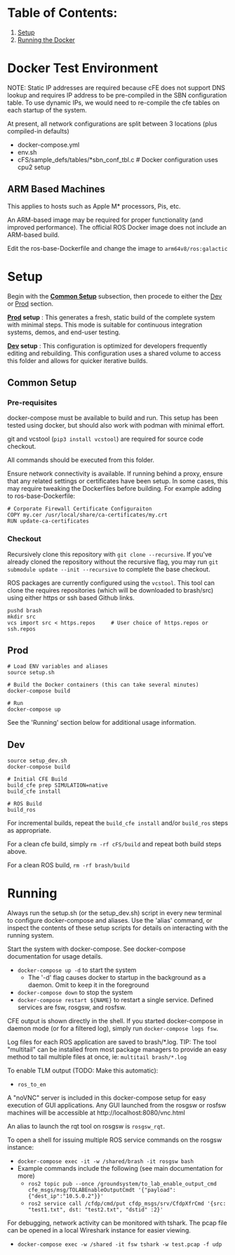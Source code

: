 # Table of Contents:
1. [Setup](#setup)
2. [Running the Docker](#running)
   

# Docker Test Environment

NOTE: Static IP addresses are required because cFE does not support DNS lookup and requires IP address to be pre-compiled in the SBN configuration table.  To use dynamic IPs, we would need to re-compile the cfe tables on each startup of the system.  

At present, all network configurations are split between 3 locations (plus compiled-in defaults)
- docker-compose.yml
- env.sh
- cFS/sample_defs/tables/*sbn_conf_tbl.c  # Docker configuration uses cpu2 setup

## ARM Based Machines

This applies to hosts such as Apple M* processors, Pis, etc.

An ARM-based image may be required for proper functionality (and improved performance). The official ROS Docker image does not include an ARM-based build.

Edit the ros-base-Dockerfile and change the image to `arm64v8/ros:galactic`

# Setup
Begin with the [**Common Setup**](#common-setup) subsection, then procede to either the [Dev](#dev) or [Prod](#prod) section.

**[Prod](#prod) setup** : This generates a fresh, static build of the complete system with minimal steps. This mode is suitable for continuous integration systems, demos, and end-user testing.

**[Dev](#dev) setup** : This configuration is optimized for developers frequently editing and rebuilding. This configuration uses a shared volume to access this folder and allows for quicker iterative builds.

## Common Setup

### Pre-requisites

docker-compose must be available to build and run.  This setup has been tested using docker, but should also work with podman with minimal effort.

git and vcstool (`pip3 install vcstool`) are required for source code checkout.

All commands should be executed from this folder.

Ensure network connectivity is available. If running behind a proxy, ensure that any related settings or certificates have been setup.  In some cases, this may require tweaking the Dockerfiles before building.  For example adding to ros-base-Dockerfile:

```
# Corporate Firewall Certificate Configuraiton
COPY my.cer /usr/local/share/ca-certificates/my.crt
RUN update-ca-certificates
```

### Checkout

Recursively clone this repository with `git clone --recursive`.  If you've already cloned the repository without the recursive flag, you may run `git submodule update --init --recursive` to complete the base checkout.

ROS packages are currently configured using the `vcstool`.  This tool can clone the requires repositories (which will be downloaded to brash/src) using either https or ssh based Github links.

```
pushd brash
mkdir src
vcs import src < https.repos     # User choice of https.repos or ssh.repos
```

## Prod

```
# Load ENV variables and aliases
source setup.sh

# Build the Docker containers (this can take several minutes)
docker-compose build

# Run
docker-compose up
```

See the 'Running' section below for additional usage information.

## Dev

```
source setup_dev.sh
docker-compose build

# Initial CFE Build
build_cfe prep SIMULATION=native
build_cfe install

# ROS Build
build_ros
```

For incremental builds, repeat the `build_cfe install` and/or `build_ros` steps as appropriate.  

For a clean cfe build, simply `rm -rf cFS/build` and repeat both build steps above.

For a clean ROS build, `rm -rf brash/build`


# Running
Always run the setup.sh (or the setup_dev.sh) script in every new terminal to configure docker-compose and aliases. Use the 'alias' command, or inspect the contents of these setup scripts for details on interacting with the running system.

Start the system with docker-compose.  See docker-compose documentation for usage details.
- `docker-compose up -d` to start the system
  - The '-d' flag causes docker to startup in the background as a daemon. Omit to keep it in the foreground
- `docker-compose down` to stop the system
- `docker-compose restart ${NAME}` to restart a single service. Defined services are fsw, rosgsw, and rosfsw.

CFE output is shown directly in the shell.  If you started docker-compose in daemon mode (or for a filtered log), simply run `docker-compose logs fsw`.

Log files for each ROS application are saved to brash/*.log. TIP: The tool "multitail" can be installed from most package managers to provide an easy method to tail multiple files at once, ie: `multitail brash/*.log`

To enable TLM output (TODO: Make this automatic):
- `ros_to_en`

A "noVNC" server is included in this docker-compose setup for easy execution of GUI applications.  Any GUI launched from the rosgsw or rosfsw machines will be accessible at http://localhost:8080/vnc.html   

An alias to launch the rqt tool on rosgsw is `rosgsw_rqt`.  

To open a shell for issuing multiple ROS service commands on the rosgsw instance:
- `docker-compose exec -it -w /shared/brash -it rosgsw bash`
- Example commands include the following (see main documentation for more)
  - `ros2 topic pub --once /groundsystem/to_lab_enable_output_cmd cfe_msgs/msg/TOLABEnableOutputCmdt '{"payload":{"dest_ip":"10.5.0.2"}}'`
  - `ros2 service call /cfdp/cmd/put cfdp_msgs/srv/CfdpXfrCmd '{src: "test1.txt", dst: "test2.txt", "dstid" :2}'`
  

For debugging, network activity can be monitored with tshark. The pcap file can be opened in a local Wireshark instance for easier viewing.
- `docker-compose exec -w /shared -it fsw tshark -w test.pcap -f udp`
